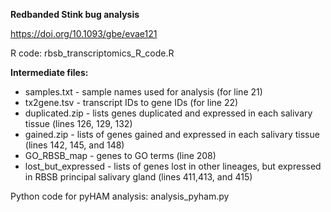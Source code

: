 **Redbanded Stink bug analysis**

https://doi.org/10.1093/gbe/evae121

R code: rbsb_transcriptomics_R_code.R

**Intermediate files:**
  * samples.txt - sample names used for analysis (for line 21)
  * tx2gene.tsv - transcript IDs to gene IDs (for line 22)
  * duplicated.zip - lists genes duplicated and expressed in each salivary tissue (lines 126, 129, 132)
  * gained.zip - lists of genes gained and expressed in each salivary tissue (lines 142, 145, and 148)
  * GO_RBSB_map - genes to GO terms (line 208)
  * lost_but_expressed - lists of genes lost in other lineages, but expressed in RBSB principal salivary gland (lines 411,413, and 415)
  
 Python code for pyHAM analysis: analysis_pyham.py
  
